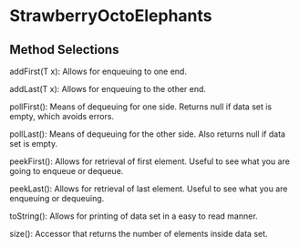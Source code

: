 # StrawberryOctoElephants

## Method Selections

addFirst(T x): Allows for enqueuing to one end.

addLast(T x): Allows for enqueuing to the other end.

pollFirst(): Means of dequeuing for one side. Returns null if data set is empty, which avoids errors.

pollLast(): Means of dequeuing for the other side. Also returns null if data set is empty.

peekFirst(): Allows for retrieval of first element. Useful to see what you are going to enqueue or dequeue.

peekLast(): Allows for retrieval of last element. Useful to see what you are enqueuing or dequeuing.

toString(): Allows for printing of data set in a easy to read manner.

size(): Accessor that returns the number of elements inside data set.



